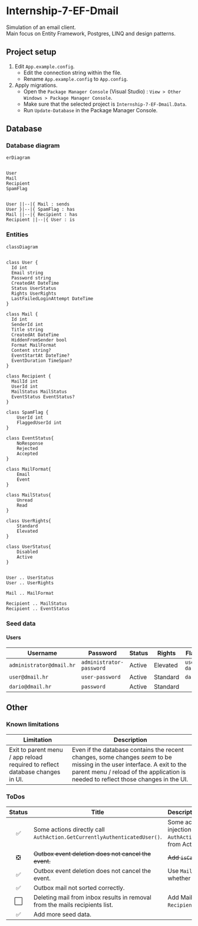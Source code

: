 # Internship-7-EF-Dmail

Simulation of an email client.  
Main focus on Entity Framework, Postgres, LINQ and design patterns.

## Project setup

1. Edit `App.example.config`.
   - Edit the connection string within the file.
   - Rename `App.example.config` to `App.config`.
2. Apply migrations.
   - Open the `Package Manager Console` (Visual Studio) : `View > Other Windows > Package Manager Console`.
   - Make sure that the selected project is `Internship-7-EF-Dmail.Data`.
   - Run `Update-Database` in the Package Manager Console.

## Database

### Database diagram

```mermaid
erDiagram


User
Mail
Recipient
SpamFlag


User ||--|{ Mail : sends
User }|--|{ SpamFlag : has
Mail ||--|{ Recipient : has
Recipient ||--|{ User : is
```

### Entities

```mermaid
classDiagram


class User {
  Id int
  Email string
  Password string
  CreatedAt DateTime
  Status UserStatus
  Rights UserRights
  LastFailedLoginAttempt DateTime
}

class Mail {
  Id int
  SenderId int
  Title string
  CreatedAt DateTime
  HiddenFromSender bool
  Format MailFormat
  Content string?
  EventStartAt DateTime?
  EventDuration TimeSpan?
}

class Recipient {
  MailId int
  UserId int
  MailStatus MailStatus
  EventStatus EventStatus?
}

class SpamFlag {
    UserId int
    FlaggedUserId int
}

class EventStatus{
    NoResponse
    Rejected
    Accepted
}

class MailFormat{
    Email
    Event
}

class MailStatus{
    Unread
    Read
}

class UserRights{
    Standard
    Elevated
}

class UserStatus{
    Disabled
    Active
}


User .. UserStatus
User .. UserRights

Mail .. MailFormat

Recipient .. MailStatus
Recipient .. EventStatus
```

### Seed data

#### Users

| Username                 | Password                 | Status | Rights   | Flagged users                   |
| ------------------------ | ------------------------ |:------ | -------- | ------------------------------- |
| `administrator@dmail.hr` | `administrator-password` | Active | Elevated | `user@dmail.hr, dario@dmail.hr` |
| `user@dmail.hr`          | `user-password`          | Active | Standard | `dario@dmail.hr`                |
| `dario@dmail.hr`         | `password`               | Active | Standard |                                 |

## Other

### Known limitations

| Limitation                                                                   | Description                                                                                                                                                                                                    |
| ---------------------------------------------------------------------------- | -------------------------------------------------------------------------------------------------------------------------------------------------------------------------------------------------------------- |
| Exit to parent menu / app reload required to reflect database changes in UI. | Even if the database contains the recent changes, some changes *seem* to be missing in the user interface. A exit to the parent menu / reload of the application is needed to reflect those changes in the UI. |

### ToDos

| Status                        | Title                                                                       | Description                                                                                                                                       |
|:-----------------------------:| --------------------------------------------------------------------------- |:------------------------------------------------------------------------------------------------------------------------------------------------- |
| :white_check_mark:            | Some actions directly call `AuthAction.GetCurrentlyAuthenticatedUser()`.    | Some actions are not following the dependency injection pattern. Fix by removing `AuthAction.GetCurrentlyAuthenticatedUser()` calls from Actions. |
| :negative_squared_cross_mark: | ~~Outbox event deletion does not cancel the event.~~                        | ~~Add `isCancelled` property to `Mail` entity.~~                                                                                                  |
| :white_check_mark:            | Outbox event deletion does not cancel the event.                            | Use `Mail.HiddenFromSender` property to determine whether a event is cancelled.                                                                   |
| :white_check_mark:            | Outbox mail not sorted correctly.                                           |                                                                                                                                                   |
| :white_large_square:          | Deleting mail from inbox results in removal from the mails recipients list. | Add MailStatus `Deleted` and stop deleting `Recipient` entry on mail deletion.                                                                    |
| :white_check_mark:            | Add more seed data.                                                         |                                                                                                                                                   |
